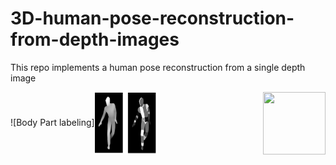 # 3D-human-pose-reconstruction-from-depth-images

This repo implements a human pose reconstruction from a single depth image

<img align="right" width="100" height="100" src="http://www.fillmurray.com/100/100">
![Body Part labeling]<img align="center" width="100" height="100" src= https://github.com/Nadian-Ali/3D-human-pose-reconstruction-from-depth-images/blob/main/images/ImagePartitioning.png>
